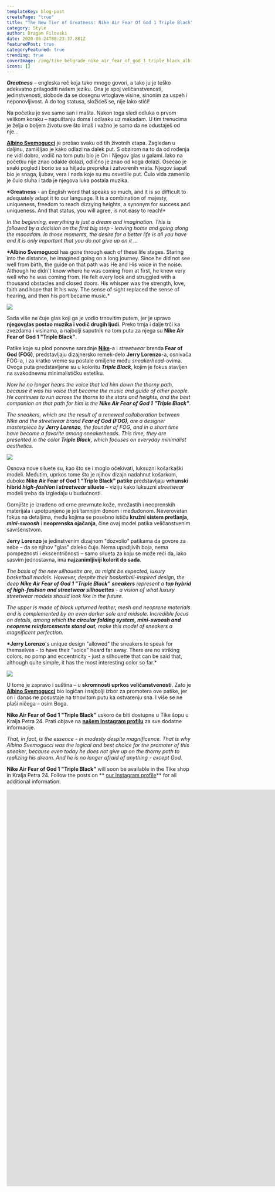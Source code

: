 ```yaml
---
templateKey: blog-post
createPage: "true"
title: "The New Tier of Greatness: Nike Air Fear Of God 1 Triple Black"
category: Style
author: Dragan Filovski
date: 2020-06-24T08:23:37.881Z
featuredPost: true
categoryFeatured: true
trending: true
coverImage: /img/tike_belgrade_nike_air_fear_of_god_1_triple_black_albino_svemogucci-10-.jpg
icons: []
---
```

***Greatness*** – engleska reč koja tako mnogo govori, a tako ju je teško adekvatno prilagoditi našem jeziku. Ona je spoj veličanstvenosti, jedinstvenosti, slobode da se dosegnu vrtoglave visine, sinonim za uspeh i neponovljivost. A do tog statusa, složićeš se, nije lako stići!

Na početku je sve samo san i mašta. Nakon toga sledi odluka o prvom velikom koraku – napuštanju doma i odlasku uz makadam. U tim trenucima je želja o boljem životu sve što imaš i važno je samo da ne odustaješ od nje...

**[Albino Svemogucci](https://www.instagram.com/albino.svemoguccii/)** je prošao svaku od tih životnih etapa. Zagledan u daljinu, zamišljao je kako odlazi na dalek put. S obzirom na to da od rođenja ne vidi dobro, vodič na tom putu bio je On i Njegov glas u galami. Iako na početku nije znao odakle dolazi, odlično je znao od koga dolazi. Osećao je svaki pogled i borio se sa hiljadu prepreka i zatvorenih vrata. Njegov šapat bio je snaga, ljubav, vera i nada koje su mu osvetlile put. Čulo vida zamenilo je čulo sluha i tada je njegova luka postala muzika.

**\*Greatness** - an English word that speaks so much, and it is so difficult to adequately adapt it to our language. It is a combination of majesty, uniqueness, freedom to reach dizzying heights, a synonym for success and uniqueness. And that status, you will agree, is not easy to reach!*

*In the beginning, everything is just a dream and imagination. This is followed by a decision on the first big step - leaving home and going along the macadam. In those moments, the desire for a better life is all you have and it is only important that you do not give up on it ...*

**\*Albino Svemogucci** has gone through each of these life stages. Staring into the distance, he imagined going on a long journey. Since he did not see well from birth, the guide on that path was He and His voice in the noise. Although he didn't know where he was coming from at first, he knew very well who he was coming from. He felt every look and struggled with a thousand obstacles and closed doors. His whisper was the strength, love, faith and hope that lit his way. The sense of sight replaced the sense of hearing, and then his port became music.*

![](/img/tike_belgrade_nike_air_fear_of_god_1_triple_black_albino_svemogucci-10-.jpg)

Sada više ne čuje glas koji ga je vodio trnovitim putem, jer je upravo **njegovglas postao muzika i vodič drugih ljudi**. Preko trnja i dalje trči ka zvezdama i visinama, a najbolji saputnik na tom putu za njega su **Nike Air Fear of God 1 "Triple Black"**.

Patike koje su plod ponovne saradnje **[Nike](https://www.tike.rs/proizvodi/nike)**-a i *streetwear* brenda **Fear of God (FOG)**, predstavljaju dizajnersko remek-delo **Jerry Lorenzo**-a, osnivača FOG-a, i za kratko vreme su postale omiljene među *sneakerhead*-ovima. Ovoga puta predstavljene su u koloritu ***Triple Black***, kojim je fokus stavljen na svakodnevnu minimalističku estetiku.

*Now he no longer hears the voice that led him down the thorny path, because it was his voice that became the music and guide of other people. He continues to run across the thorns to the stars and heights, and the best companion on that path for him is the **Nike Air Fear of God 1 "Triple Black"**.*

*The sneakers, which are the result of a renewed collaboration between Nike and the streetwear brand **Fear of God (FOG)**, are a designer masterpiece by **Jerry Lorenzo**, the founder of FOG, and in a short time have become a favorite among sneakerheads. This time, they are presented in the color **Triple Black**, which focuses on everyday minimalist aesthetics.*

![](/img/tike_belgrade_nike_air_fear_of_god_1_triple_black_albino_svemogucci-7-.jpg)

Osnova nove siluete su, kao što se i moglo očekivati, luksuzni košarkaški modeli. Međutim, uprkos tome što je njihov dizajn nadahnut košarkom, duboke **Nike Air Fear of God 1 "Triple Black" patike** predstavljaju **vrhunski** **hibrid *high-fashion* i *streetwear* siluete** – viziju kako luksuzni *streetwear* modeli treba da izgledaju u budućnosti.

Gornjište je izrađeno od crne prevrnute kože, mrežastih i neoprenskih materijala i upotpunjeno je još tamnijim đonom i međuđonom. Neverovatan fokus na detaljima, među kojima se posebno ističu **kružni sistem pretlanja**, ***mini-swoosh*** i **neoprenska ojačanja**, čine ovaj model patika veličanstvenim savršenstvom.

**Jerry Lorenzo** je jedinstvenim dizajnom "dozvolio" patikama da govore za sebe – da se njihov "glas" daleko čuje. Nema upadljivih boja, nema pompeznosti i ekscentričnosti – samo silueta za koju se može reći da, iako sasvim jednostavna, ima **najzanimljiviji kolorit do sada**.

*The basis of the new silhouette are, as might be expected, luxury basketball models. However, despite their basketball-inspired design, the deep **Nike Air Fear of God 1 "Triple Black"** **sneakers** represent a **top hybrid of high-fashion and streetwear silhouettes** - a vision of what luxury streetwear models should look like in the future.*

*The upper is made of black upturned leather, mesh and neoprene materials and is complemented by an even darker sole and midsole. Incredible focus on details, among which **the circular folding system, mini-swoosh and neoprene reinforcements stand out**, make this model of sneakers a magnificent perfection.*

**\*Jerry Lorenzo**'s unique design "allowed" the sneakers to speak for themselves - to have their "voice" heard far away. There are no striking colors, no pomp and eccentricity - just a silhouette that can be said that, although quite simple, it has the most interesting color so far.*

![](/img/tike_belgrade_nike_air_fear_of_god_1_triple_black_albino_svemogucci-2-.jpg)

U tome je zapravo i suština – u **skromnosti uprkos veličanstvenosti**. Zato je **[Albino Svemogucci](https://www.instagram.com/albino.svemogucci/)** bio logičan i najbolji izbor za promotera ove patike, jer on i danas ne posustaje na trnovitom putu ka ostvarenju sna. I više se ne plaši ničega – osim Boga.

**Nike Air Fear of God 1 "Triple Black"** uskoro će biti dostupne u Tike šopu u Kralja Petra 24. Prati objave na **[našem Instagram profilu](https://www.instagram.com/tikebelgrade/)** za sve dodatne informacije.

*That, in fact, is the essence - in modesty despite magnificence. That is why Albino Svemogucci was the logical and best choice for the promoter of this sneaker, because even today he does not give up on the thorny path to realizing his dream. And he is no longer afraid of anything - except God.*

**Nike Air Fear of God 1 "Triple Black"**  will soon be available in the Tike shop in Kralja Petra 24. Follow the posts on ** [our Instagram profile](https://www.instagram.com/tikebelgrade/)**  for all additional information.

<iframe width="1920" height="1080" src="https://www.youtube.com/embed/X77E3HxiVPQ" frameborder="0" allow="accelerometer; autoplay; clipboard-write; encrypted-media; gyroscope; picture-in-picture" allowfullscreen></iframe>